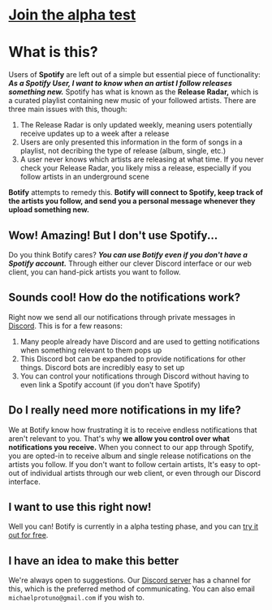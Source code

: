 # [Join the alpha test](https://botify.michaelrotuno.dev)
# What is this?

Users of **Spotify** are left out of a simple but essential piece of functionality: ***As a Spotify User, I want to know when an artist I follow releases something new.*** Spotify has what is known as the **Release Radar,** which is a curated playlist containing new music of your followed artists. There are three main issues with this, though:
1. The Release Radar is only updated weekly, meaning users potentially receive updates up to a week after a release
2. Users are only presented this information in the form of songs in a playlist, not decribing the type of release (album, single, etc.)
3. A user never knows which artists are releasing at what time. If you never check your Release Radar, you likely miss a release, especially if you follow artists in an underground scene

**Botify** attempts to remedy this. **Botify will connect to Spotify, keep track of the artists you follow, and send you a personal message whenever they upload something new.**


## Wow! Amazing! But I don't use Spotify...
Do you think Botify cares? ***You can use Botify even if you don't have a Spotify account.*** Through either our clever Discord interface or our web client, you can hand-pick artists you want to follow.


## Sounds cool! How do the notifications work?
Right now we send all our notifications through private messages in [Discord](https://discordapp.com/). This is for a few reasons:
1. Many people already have Discord and are used to getting notifications when something relevant to them pops up
2. This Discord bot can be expanded to provide notifications for other things. Discord bots are incredibly easy to set up
3. You can control your notifications through Discord without having to even link a Spotify account (if you don't have Spotify)


## Do I really need more notifications in my life?
We at Botify know how frustrating it is to receive endless notifications that aren't relevant to you. That's why **we allow you control over what notifications you receive.** When you connect to our app through Spotify, you are opted-in to receive album and single release notifications on the artists you follow. If you don't want to follow certain artists, It's easy to opt-out of individual artists through our web client, or even through our Discord interface.


## I want to use this right now!
Well you can! Botify is currently in a alpha testing phase, and you can [try it out for free](https://botify.michaelrotuno.dev).

## I have an idea to make this better
We're always open to suggestions. Our [Discord server](https://discord.gg/868xdrY) has a channel for this, which is the preferred method of communicating. You can also email `michaelprotuno@gmail.com` if you wish to.

